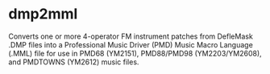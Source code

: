 # dmp2mml
Converts one or more 4-operator FM instrument patches from DefleMask .DMP files into a Professional Music Driver (PMD) Music Macro Language (.MML) file for use in PMD68 (YM2151), PMD88/PMD98 (YM2203/YM2608), and PMDTOWNS (YM2612) music files.
